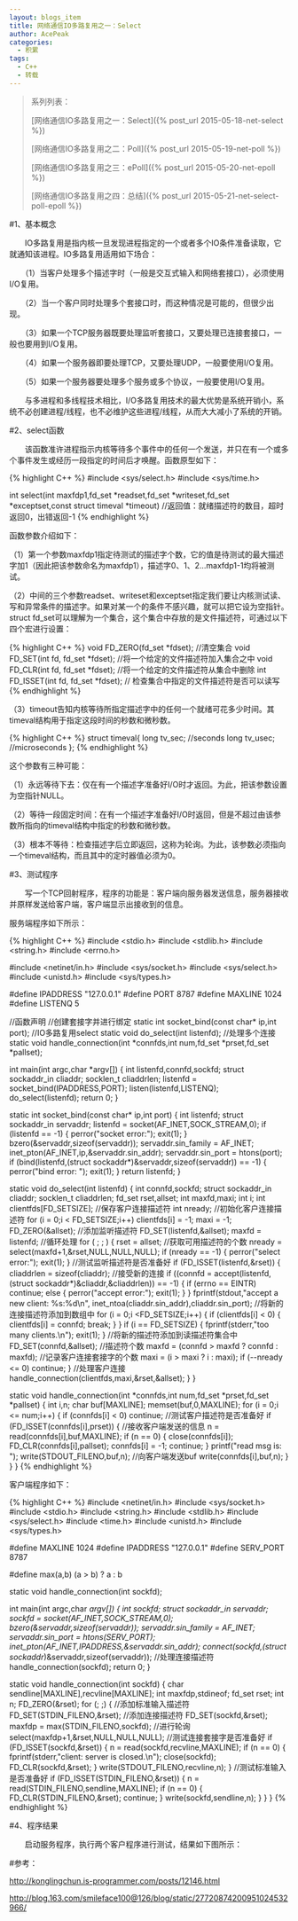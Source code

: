 ```yaml
---
layout: blogs_item
title: 网络通信IO多路复用之一：Select
author: AcePeak
categories:
  - 积累
tags:
  - C++
  - 转载
---
```


> 系列列表：
>
> [网络通信IO多路复用之一：Select]({% post_url 2015-05-18-net-select %})
>
> [网络通信IO多路复用之二：Poll]({% post_url 2015-05-19-net-poll %})
>
> [网络通信IO多路复用之三：ePoll]({% post_url 2015-05-20-net-epoll %})
>
> [网络通信IO多路复用之四：总结]({% post_url 2015-05-21-net-select-poll-epoll %})


#1、基本概念

　　IO多路复用是指内核一旦发现进程指定的一个或者多个IO条件准备读取，它就通知该进程。IO多路复用适用如下场合：

　　（1）当客户处理多个描述字时（一般是交互式输入和网络套接口），必须使用I/O复用。

　　（2）当一个客户同时处理多个套接口时，而这种情况是可能的，但很少出现。

　　（3）如果一个TCP服务器既要处理监听套接口，又要处理已连接套接口，一般也要用到I/O复用。

　　（4）如果一个服务器即要处理TCP，又要处理UDP，一般要使用I/O复用。

　　（5）如果一个服务器要处理多个服务或多个协议，一般要使用I/O复用。

　　与多进程和多线程技术相比，I/O多路复用技术的最大优势是系统开销小，系统不必创建进程/线程，也不必维护这些进程/线程，从而大大减小了系统的开销。

#2、select函数

　　该函数准许进程指示内核等待多个事件中的任何一个发送，并只在有一个或多个事件发生或经历一段指定的时间后才唤醒。函数原型如下：

{% highlight C++ %}
#include <sys/select.h>
#include <sys/time.h>

int select(int maxfdp1,fd_set *readset,fd_set *writeset,fd_set *exceptset,const struct timeval *timeout)
//返回值：就绪描述符的数目，超时返回0，出错返回-1
{% endhighlight %}


函数参数介绍如下：

（1）第一个参数maxfdp1指定待测试的描述字个数，它的值是待测试的最大描述字加1（因此把该参数命名为maxfdp1），描述字0、1、2...maxfdp1-1均将被测试。

（2）中间的三个参数readset、writeset和exceptset指定我们要让内核测试读、写和异常条件的描述字。如果对某一个的条件不感兴趣，就可以把它设为空指针。struct fd_set可以理解为一个集合，这个集合中存放的是文件描述符，可通过以下四个宏进行设置：

{% highlight C++ %}
void FD_ZERO(fd_set *fdset);           //清空集合
void FD_SET(int fd, fd_set *fdset);   //将一个给定的文件描述符加入集合之中
void FD_CLR(int fd, fd_set *fdset);   //将一个给定的文件描述符从集合中删除
int FD_ISSET(int fd, fd_set *fdset);   // 检查集合中指定的文件描述符是否可以读写
{% endhighlight %}

（3）timeout告知内核等待所指定描述字中的任何一个就绪可花多少时间。其timeval结构用于指定这段时间的秒数和微秒数。

{% highlight C++ %}
struct timeval{
	long tv_sec;   //seconds
	long tv_usec;  //microseconds
};
{% endhighlight %}

这个参数有三种可能：

（1）永远等待下去：仅在有一个描述字准备好I/O时才返回。为此，把该参数设置为空指针NULL。

（2）等待一段固定时间：在有一个描述字准备好I/O时返回，但是不超过由该参数所指向的timeval结构中指定的秒数和微秒数。

（3）根本不等待：检查描述字后立即返回，这称为轮询。为此，该参数必须指向一个timeval结构，而且其中的定时器值必须为0。

#3、测试程序

　　写一个TCP回射程序，程序的功能是：客户端向服务器发送信息，服务器接收并原样发送给客户端，客户端显示出接收到的信息。

服务端程序如下所示：

{% highlight C++ %}
#include <stdio.h>
#include <stdlib.h>
#include <string.h>
#include <errno.h>

#include <netinet/in.h>
#include <sys/socket.h>
#include <sys/select.h>
#include <unistd.h>
#include <sys/types.h>

#define IPADDRESS   "127.0.0.1"
#define PORT        8787
#define MAXLINE     1024
#define LISTENQ     5

//函数声明
//创建套接字并进行绑定
static int socket_bind(const char* ip,int port);
//IO多路复用select
static void do_select(int listenfd);
//处理多个连接
static void handle_connection(int *connfds,int num,fd_set *prset,fd_set *pallset);

int main(int argc,char *argv[])
{
    int  listenfd,connfd,sockfd;
    struct sockaddr_in cliaddr;
    socklen_t cliaddrlen;
    listenfd = socket_bind(IPADDRESS,PORT);
    listen(listenfd,LISTENQ);
    do_select(listenfd);
    return 0;
}

static int socket_bind(const char* ip,int port)
{
    int  listenfd;
    struct sockaddr_in servaddr;
    listenfd = socket(AF_INET,SOCK_STREAM,0);
    if (listenfd == -1)
    {
        perror("socket error:");
        exit(1);
    }
    bzero(&servaddr,sizeof(servaddr));
    servaddr.sin_family = AF_INET;
    inet_pton(AF_INET,ip,&servaddr.sin_addr);
    servaddr.sin_port = htons(port);
    if (bind(listenfd,(struct sockaddr*)&servaddr,sizeof(servaddr)) == -1)
    {
        perror("bind error: ");
        exit(1);
    }
    return listenfd;
}

static void do_select(int listenfd)
{
    int  connfd,sockfd;
    struct sockaddr_in cliaddr;
    socklen_t cliaddrlen;
    fd_set  rset,allset;
    int maxfd,maxi;
    int i;
    int clientfds[FD_SETSIZE];  //保存客户连接描述符
    int nready;
    //初始化客户连接描述符
    for (i = 0;i < FD_SETSIZE;i++)
        clientfds[i] = -1;
    maxi = -1;
    FD_ZERO(&allset);
    //添加监听描述符
    FD_SET(listenfd,&allset);
    maxfd = listenfd;
    //循环处理
    for ( ; ; )
    {
        rset = allset;
        //获取可用描述符的个数
        nready = select(maxfd+1,&rset,NULL,NULL,NULL);
        if (nready == -1)
        {
            perror("select error:");
            exit(1);
        }
        //测试监听描述符是否准备好
        if (FD_ISSET(listenfd,&rset))
        {
            cliaddrlen = sizeof(cliaddr);
            //接受新的连接
            if ((connfd = accept(listenfd,(struct sockaddr*)&cliaddr,&cliaddrlen)) == -1)
            {
                if (errno == EINTR)
                    continue;
                else
                {
                   perror("accept error:");
                   exit(1);
                }
            }
            fprintf(stdout,"accept a new client: %s:%d\n", inet_ntoa(cliaddr.sin_addr),cliaddr.sin_port);
            //将新的连接描述符添加到数组中
            for (i = 0;i <FD_SETSIZE;i++)
            {
                if (clientfds[i] < 0)
                {
                    clientfds[i] = connfd;
                    break;
                }
            }
            if (i == FD_SETSIZE)
            {
                fprintf(stderr,"too many clients.\n");
                exit(1);
            }
            //将新的描述符添加到读描述符集合中
            FD_SET(connfd,&allset);
            //描述符个数
            maxfd = (connfd > maxfd ? connfd : maxfd);
            //记录客户连接套接字的个数
            maxi = (i > maxi ? i : maxi);
            if (--nready <= 0)
                continue;
        }
        //处理客户连接
        handle_connection(clientfds,maxi,&rset,&allset);
    }
}

static void handle_connection(int *connfds,int num,fd_set *prset,fd_set *pallset)
{
    int i,n;
    char buf[MAXLINE];
    memset(buf,0,MAXLINE);
    for (i = 0;i <= num;i++)
    {
        if (connfds[i] < 0)
            continue;
        //测试客户描述符是否准备好
        if (FD_ISSET(connfds[i],prset))
        {
            //接收客户端发送的信息
            n = read(connfds[i],buf,MAXLINE);
            if (n == 0)
            {
                close(connfds[i]);
                FD_CLR(connfds[i],pallset);
                connfds[i] = -1;
                continue;
            }
            printf("read msg is: ");
            write(STDOUT_FILENO,buf,n);
            //向客户端发送buf
            write(connfds[i],buf,n);
        }
    }
}
{% endhighlight %}


客户端程序如下：

{% highlight C++ %}
#include <netinet/in.h>
#include <sys/socket.h>
#include <stdio.h>
#include <string.h>
#include <stdlib.h>
#include <sys/select.h>
#include <time.h>
#include <unistd.h>
#include <sys/types.h>

#define MAXLINE     1024
#define IPADDRESS   "127.0.0.1"
#define SERV_PORT   8787

#define max(a,b) (a > b) ? a : b

static void handle_connection(int sockfd);

int main(int argc,char *argv[])
{
    int                 sockfd;
    struct sockaddr_in  servaddr;
    sockfd = socket(AF_INET,SOCK_STREAM,0);
    bzero(&servaddr,sizeof(servaddr));
    servaddr.sin_family = AF_INET;
    servaddr.sin_port = htons(SERV_PORT);
    inet_pton(AF_INET,IPADDRESS,&servaddr.sin_addr);
    connect(sockfd,(struct sockaddr*)&servaddr,sizeof(servaddr));
    //处理连接描述符
    handle_connection(sockfd);
    return 0;
}

static void handle_connection(int sockfd)
{
    char    sendline[MAXLINE],recvline[MAXLINE];
    int     maxfdp,stdineof;
    fd_set  rset;
    int n;
    FD_ZERO(&rset);
    for (; ;)
    {
        //添加标准输入描述符
        FD_SET(STDIN_FILENO,&rset);
        //添加连接描述符
        FD_SET(sockfd,&rset);
        maxfdp = max(STDIN_FILENO,sockfd);
        //进行轮询
        select(maxfdp+1,&rset,NULL,NULL,NULL);
        //测试连接套接字是否准备好
        if (FD_ISSET(sockfd,&rset))
        {
            n = read(sockfd,recvline,MAXLINE);
            if (n == 0)
            {
                    fprintf(stderr,"client: server is closed.\n");
                    close(sockfd);
                    FD_CLR(sockfd,&rset);
            }
            write(STDOUT_FILENO,recvline,n);
        }
        //测试标准输入是否准备好
        if (FD_ISSET(STDIN_FILENO,&rset))
        {
            n = read(STDIN_FILENO,sendline,MAXLINE);
            if (n  == 0)
            {
                FD_CLR(STDIN_FILENO,&rset);
                continue;
            }
            write(sockfd,sendline,n);
        }
    }
}
{% endhighlight %}


#4、程序结果

　　启动服务程序，执行两个客户程序进行测试，结果如下图所示：







#参考：

http://konglingchun.is-programmer.com/posts/12146.html

http://blog.163.com/smileface100@126/blog/static/27720874200951024532966/
